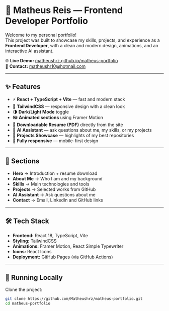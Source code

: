 # 🚀 Matheus Reis — Frontend Developer Portfolio

Welcome to my personal portfolio!  
This project was built to showcase my skills, projects, and experience as a **Frontend Developer**, with a clean and modern design, animations, and an interactive AI assistant.

🌐 **Live Demo:** [matheushrz.github.io/matheus-portfolio](https://matheushrz.github.io/matheus-portfolio/)  
📩 **Contact:** matheushr10@hotmail.com

---

## ✨ Features

- ⚡ **React + TypeScript + Vite** — fast and modern stack  
- 🎨 **TailwindCSS** — responsive design with a clean look  
- 🌗 **Dark/Light Mode** toggle  
- 🖼️ **Animated sections** using Framer Motion  
- 📄 **Downloadable Resume (PDF)** directly from the site  
- 🤖 **AI Assistant** — ask questions about me, my skills, or my projects  
- 🔗 **Projects Showcase** — highlights of my best repositories  
- 📱 **Fully responsive** — mobile-first design  

---

## 📂 Sections

- **Hero** → Introduction + resume download  
- **About Me** → Who I am and my background  
- **Skills** → Main technologies and tools  
- **Projects** → Selected works from GitHub  
- **AI Assistant** → Ask questions about me  
- **Contact** → Email, LinkedIn and GitHub links  

---

## 🛠️ Tech Stack

- **Frontend:** React 18, TypeScript, Vite  
- **Styling:** TailwindCSS  
- **Animations:** Framer Motion, React Simple Typewriter  
- **Icons:** React Icons  
- **Deployment:** GitHub Pages (via GitHub Actions)  

---

## 🚀 Running Locally

Clone the project:

```bash
git clone https://github.com/Matheushrz/matheus-portfolio.git
cd matheus-portfolio
